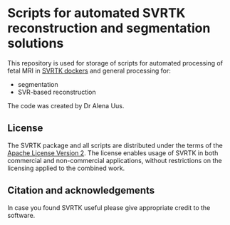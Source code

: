 Scripts for automated SVRTK reconstruction and segmentation solutions
====================

This repository is used for storage of scripts for automated  processing of fetal MRI in [SVRTK dockers](https://hub.docker.com/r/fetalsvrtk/) and general processing for:
- segmentation
- SVR-based reconstruction

The code was created by Dr Alena Uus.  


License
-------

The SVRTK package and all scripts are distributed under the terms of the
[Apache License Version 2](http://www.apache.org/licenses/LICENSE-2.0). The license enables usage of SVRTK in both commercial and non-commercial applications, without restrictions on the licensing applied to the combined work.


Citation and acknowledgements
-----------------------------

In case you found SVRTK useful please give appropriate credit to the software.


